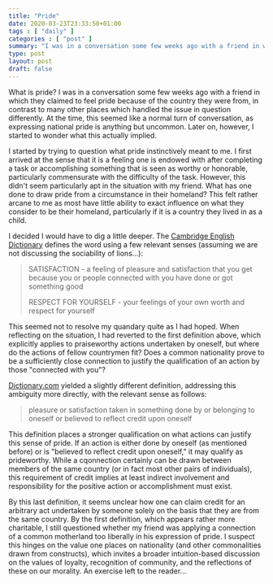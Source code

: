 ```yaml
---
title: "Pride"
date: 2020-03-23T23:33:50+01:00
tags : [ "daily" ]
categories : [ "post" ]
summary: "I was in a conversation some few weeks ago with a friend in which they claimed to feel pride because of the country they were from, in contrast to many other places which handled the issue in question differently."
type: post
layout: post
draft: false
---
```


What is pride? I was in a conversation some few weeks ago with a friend in which they claimed to feel pride because of the country they were from, in contrast to many other places which handled the issue in question differently. At the time, this seemed like a normal turn of conversation, as expressing national pride is anything but uncommon. Later on, however, I started to wonder what this actually implied.

I started by trying to question what pride instinctively meant to me. I first arrived at the sense that it is a feeling one is endowed with after completing a task or accomplishing something that is seen as worthy or honorable, particularly commensurate with the difficulty of the task. However, this didn't seem particularly apt in the situation with my friend. What has one done to draw pride from a circumstance in their homeland? This felt rather arcane to me as most have little ability to exact influence on what they consider to be their homeland, particularly if it is a country they lived in as a child.

I decided I would have to dig a little deeper. The [Cambridge English Dictionary](https://dictionary.cambridge.org/dictionary/english/pride) defines the word using a few relevant senses (assuming we are not discussing the sociability of lions...):

> SATISFACTION - a feeling of pleasure and satisfaction that you get because you or people connected with you have done or got something good
> 
> RESPECT FOR YOURSELF - your feelings of your own worth and respect for yourself

This seemed not to resolve my quandary quite as I had hoped. When reflecting on the situation, I had reverted to the first definition above, which explicitly applies to praiseworthy actions undertaken by oneself, but where do the actions of fellow countrymen fit? Does a common nationality prove to be a sufficiently close connection to justify the qualification of an action by those "connected with you"?

[Dictionary.com](https://www.dictionary.com/browse/pride) yielded a slightly different definition, addressing this ambiguity more directly, with the relevant sense as follows:

> pleasure or satisfaction taken in something done by or belonging to oneself or believed to reflect credit upon oneself

This definition places a stronger qualification on what actions can justify this sense of pride. If an action is either done by oneself (as mentioned before) or is "believed to reflect credit upon oneself," it may qualify as prideworthy. While a cqonnection certainly can be drawn between members of the same country (or in fact most other pairs of individuals), this requirement of credit implies at least indirect involvement and responsibility for the positive action or accomplishment must exist.

By this last definition, it seems unclear how one can claim credit for an arbitrary act undertaken by someone solely on the basis that they are from the same country. By the first definition, which appears rather more charitable, I still questioned whether my friend was applying a connection of a common motherland too liberally in his expression of pride. I suspect this hinges on the value one places on nationality (and other commonalities drawn from constructs), which invites a broader intuition-based discussion on the values of loyalty, recognition of community, and the reflections of these on our morality. An exercise left to the reader...
